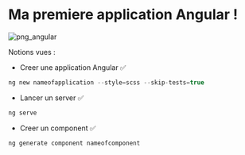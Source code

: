 # Ma premiere application Angular ! 

![png_angular](https://github.com/user-attachments/assets/0814acd8-61e2-460b-8d65-9ff365c88146)

Notions vues :
- Creer une application Angular ✅
```c
ng new nameofapplication --style=scss --skip-tests=true
```

- Lancer un server ✅
```c
ng serve
```
- Creer un component ✅
```c
ng generate component nameofcomponent
```
